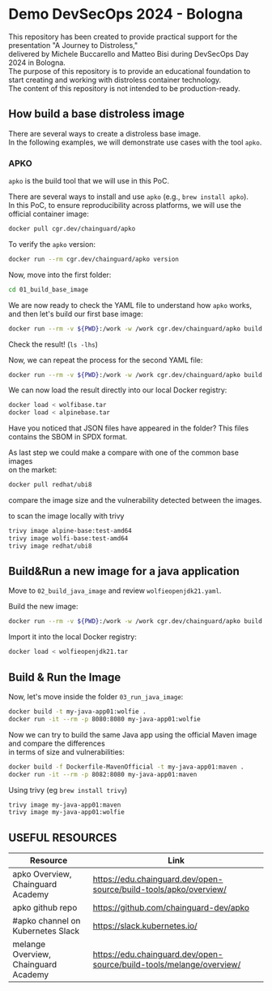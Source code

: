 # Demo DevSecOps 2024 - Bologna

This repository has been created to provide practical support for the presentation "A Journey to Distroless,"  
delivered by Michele Buccarello and Matteo Bisi during DevSecOps Day 2024 in Bologna.  
The purpose of this repository is to provide an educational foundation to start creating and working with distroless container technology.  
The content of this repository is not intended to be production-ready.  

## How build a base distroless image

There are several ways to create a distroless base image.  
In the following examples, we will demonstrate use cases with the tool `apko`.  


### APKO

`apko` is the build tool that we will use in this PoC.

There are several ways to install and use `apko` (e.g., `brew install apko`).  
In this PoC, to ensure reproducibility across platforms, we will use the official container image:  

```bash
docker pull cgr.dev/chainguard/apko
```

To verify the `apko` version:

```bash
docker run --rm cgr.dev/chainguard/apko version
```

Now, move into the first folder:
```bash
cd 01_build_base_image
```
We are now ready to check the YAML file to understand how `apko` works, and then let's build our first base image:

```bash
docker run --rm -v ${PWD}:/work -w /work cgr.dev/chainguard/apko build wolfibase.yaml wolfi-base:test wolfibase.tar
```

Check the result!  (`ls -lhs`)

Now, we can repeat the process for the second YAML file: 
```bash
docker run --rm -v ${PWD}:/work -w /work cgr.dev/chainguard/apko build alpinebase.yaml alpine-base:test alpinebase.tar
```

We can now load the result directly into our local Docker registry: 
```bash
docker load < wolfibase.tar
docker load < alpinebase.tar
```
Have you noticed that JSON files have appeared in the folder? This files contains the SBOM in SPDX format. 

As last step we could make a compare with one of the common base images  
on the market: 
```bash
docker pull redhat/ubi8
```

compare the image size and the vulnerability detected between the images.

to scan the image locally with trivy 
```bash
trivy image alpine-base:test-amd64
trivy image wolfi-base:test-amd64
trivy image redhat/ubi8
```
## Build&Run a new image for a java application

Move to `02_build_java_image` and review `wolfieopenjdk21.yaml`.

Build the new image:  

```bash
docker run --rm -v ${PWD}:/work -w /work cgr.dev/chainguard/apko build wolfieopenjdk21.yaml wolfiopenjdk21-base:test wolfieopenjdk21.tar
```

Import it into the local Docker registry:

```bash
docker load < wolfieopenjdk21.tar
```

## Build & Run the Image

Now, let's move inside the folder `03_run_java_image`:
```bash
docker build -t my-java-app01:wolfie .
docker run -it --rm -p 8080:8080 my-java-app01:wolfie
```

Now we can try to build the same Java app using the official Maven image and compare the differences  
in terms of size and vulnerabilities:

```bash
docker build -f Dockerfile-MavenOfficial -t my-java-app01:maven .
docker run -it --rm -p 8082:8080 my-java-app01:maven
```

Using trivy (eg `brew install trivy`)
```bash
trivy image my-java-app01:maven
trivy image my-java-app01:wolfie
```

## USEFUL RESOURCES

| Resource  | Link |
|----------|----------|
| apko Overview, Chainguard Academy | https://edu.chainguard.dev/open-source/build-tools/apko/overview/ |
| apko github repo  | https://github.com/chainguard-dev/apko |
| #apko channel on Kubernetes Slack | https://slack.kubernetes.io/ | 
| melange Overview, Chainguard Academy | https://edu.chainguard.dev/open-source/build-tools/melange/overview/ |